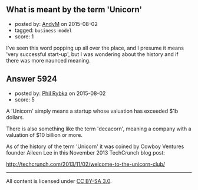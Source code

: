 ## What is meant by the term 'Unicorn'

- posted by: [AndyM](https://stackexchange.com/users/6787/andym) on 2015-08-02
- tagged: `business-model`
- score: 1

I've seen this word popping up all over the place, and I presume it means 'very successful start-up', but I was wondering about the history and if there was more naunced meaning.


## Answer 5924

- posted by: [Phil Rybka](https://stackexchange.com/users/5576519/phil-rybka) on 2015-08-02
- score: 5

A 'Unicorn' simply means a startup whose valuation has exceeded $1b dollars.

There is also something like the term 'decacorn', meaning a company with a valuation of $10 billion or more.

As of the history of the term 'Unicorn' it was coined by Cowboy Ventures founder Aileen Lee in this November 2013 TechCrunch blog post:

http://techcrunch.com/2013/11/02/welcome-to-the-unicorn-club/



---

All content is licensed under [CC BY-SA 3.0](https://creativecommons.org/licenses/by-sa/3.0/).
